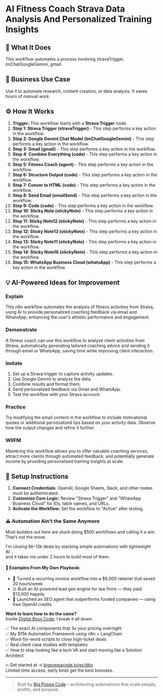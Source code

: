 # AI Fitness Coach Strava Data Analysis And Personalized Training Insights

## 🚀 What It Does
This workflow automates a process involving stravaTrigger, lmChatGoogleGemini, gmail.

## 💼 Business Use Case
Use it to automate research, content creation, or data analysis. It saves hours of manual work.

## ⚙️ How It Works
1.  **Trigger:** This workflow starts with a **Strava Trigger** node.
2. **Step 1: Strava Trigger (stravaTrigger)** - This step performs a key action in the workflow.
3. **Step 2: Google Gemini Chat Model (lmChatGoogleGemini)** - This step performs a key action in the workflow.
4. **Step 3: Gmail (gmail)** - This step performs a key action in the workflow.
5. **Step 4: Combine Everything (code)** - This step performs a key action in the workflow.
6. **Step 5: Fitness Coach (agent)** - This step performs a key action in the workflow.
7. **Step 6: Structure Output (code)** - This step performs a key action in the workflow.
8. **Step 7: Conver to HTML (code)** - This step performs a key action in the workflow.
9. **Step 8: Send Email (emailSend)** - This step performs a key action in the workflow.
10. **Step 9: Code (code)** - This step performs a key action in the workflow.
11. **Step 10: Sticky Note (stickyNote)** - This step performs a key action in the workflow.
12. **Step 11: Sticky Note12 (stickyNote)** - This step performs a key action in the workflow.
13. **Step 12: Sticky Note13 (stickyNote)** - This step performs a key action in the workflow.
14. **Step 13: Sticky Note11 (stickyNote)** - This step performs a key action in the workflow.
15. **Step 14: Sticky Note16 (stickyNote)** - This step performs a key action in the workflow.
16. **Step 15: WhatsApp Business Cloud (whatsApp)** - This step performs a key action in the workflow.

## 💡 AI-Powered Ideas for Improvement
### Explain
This n8n workflow automates the analysis of fitness activities from Strava, using AI to provide personalized coaching feedback via email and WhatsApp, enhancing the user's athletic performance and engagement.

### Demonstrate
A fitness coach can use this workflow to analyze client activities from Strava, automatically generating tailored coaching advice and sending it through email or WhatsApp, saving time while improving client interaction.

### Imitate
1. Set up a Strava trigger to capture activity updates.
2. Use Google Gemini to analyze the data.
3. Combine results and format them.
4. Send personalized feedback via Gmail and WhatsApp.
5. Test the workflow with your Strava account.

### Practice
Try modifying the email content in the workflow to include motivational quotes or additional personalized tips based on your activity data. Observe how the output changes and refine it further.

### WIIFM
Mastering this workflow allows you to offer valuable coaching services, attract more clients through automated feedback, and potentially generate income by providing personalized training insights at scale.

## 🔧 Setup Instructions
1. **Connect Credentials:** OpenAI, Google Sheets, Slack, and other nodes must be authenticated.
2. **Customize Core Logic:** Review "Strava Trigger" and "WhatsApp Business Cloud" for IDs, table names, and URLs.
3. **Activate the Workflow:** Set the workflow to "Active" after testing.

### ⚠️ Automation Ain’t the Same Anymore

Most builders out here are stuck doing $500 workflows and calling it a win.  
That’s not the move.  

I'm closing $6k–$13k deals by stacking simple automations with lightweight AI...  
and it takes me under 2 hours to build most of them.

#### 🧠 Examples From My Own Playbook:
- 🔁 Turned a recurring invoice workflow into a $6,000 retainer that saved 20 hours/week  
- ⚖️ Built an AI-powered lead gen engine for law firms — they paid $13,000 happily  
- 🚀 Launched an SEO agent that outperforms funded companies — using free OpenAI credits  

**Want to learn how to do the same?**  
Inside [Digital Boss Code](https://bigpoppacode.io/go/dbc), I break it all down:

✅ The exact AI components that 3x your pricing overnight  
✅ My $15k Automation Framework using n8n + LangChain  
✅ Word-for-word scripts to close high-ticket deals  
✅ Real client case studies with templates  
✅ How to stop looking like a tech VA and start moving like a Solution Architect  

🔥 Get started at → [bigpoppacode.io/go/dbc](https://bigpoppacode.io/go/dbc)  
Limited time access, early birds get the best bonuses.

---
> Built by [Big Poppa Code](https://bigpoppacode.io) – architecting automations that scale people, profits, and purpose.
